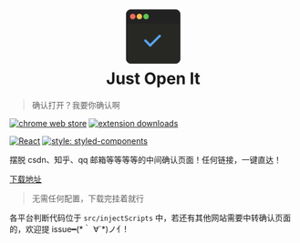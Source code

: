 <h1 align="center">
  <br>
  <a href="#"><img src="https://raw.githubusercontent.com/elegantYU/just-open-it/master/public/icons/icon.png" alt="Just Open It" width="100"></a>
  <br>
  Just Open It
  <br>
</h1>

> 确认打开？我要你确认啊

[![chrome web store](https://img.shields.io/chrome-web-store/v/mibogfohjjfppmobdajcjeobbfnobmfo.svg)](https://chrome.google.com/webstore/detail/mibogfohjjfppmobdajcjeobbfnobmfo) [![extension downloads](https://img.shields.io/chrome-web-store/users/mibogfohjjfppmobdajcjeobbfnobmfo.svg?label=users)](https://chrome.google.com/webstore/detail/mibogfohjjfppmobdajcjeobbfnobmfo)

[![React](https://img.shields.io/badge/react-react17.0.1-blue)](https://github.com/facebook/react)
[![style: styled-components](https://img.shields.io/badge/style-%F0%9F%92%85%20styled--components-orange.svg?colorB=daa357&colorA=db748e)](https://github.com/styled-components/styled-components)

摆脱 csdn、知乎、qq 邮箱等等等等的中间确认页面！任何链接，一键直达！

[下载地址](https://chrome.google.com/webstore/detail/mibogfohjjfppmobdajcjeobbfnobmfo)

> 无需任何配置，下载完挂着就行

各平台判断代码位于 `src/injectScripts` 中，若还有其他网站需要中转确认页面的，欢迎提 issue━(\*｀ ∀´\*)ノ亻!
